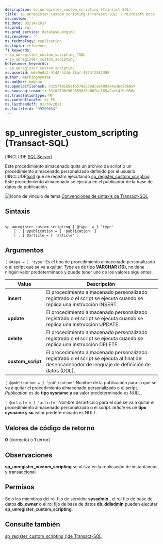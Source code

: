 ```yaml
---
description: sp_unregister_custom_scripting (Transact-SQL)
title: sp_unregister_custom_scripting (Transact-SQL) | Microsoft Docs
ms.custom: ''
ms.date: 03/14/2017
ms.prod: sql
ms.prod_service: database-engine
ms.reviewer: ''
ms.technology: replication
ms.topic: reference
f1_keywords:
- sp_unregister_custom_scripting_TSQL
- sp_unregister_custom_scripting
helpviewer_keywords:
- sp_unregister_custom_scripting
ms.assetid: b6e9e0d2-9144-434d-88af-4874f2582399
author: markingmyname
ms.author: maghan
ms.openlocfilehash: 7dc5ff01b5dfb5742233dce8f89384edbc9db957
ms.sourcegitcommit: 33f0f190f962059826e002be165a2bef4f9e350c
ms.translationtype: MT
ms.contentlocale: es-ES
ms.lasthandoff: 01/30/2021
ms.locfileid: "99209664"
---
```

# <a name="sp_unregister_custom_scripting-transact-sql"></a>sp_unregister_custom_scripting (Transact-SQL)
[!INCLUDE [SQL Server](../../includes/applies-to-version/sqlserver.md)]

  Este procedimiento almacenado quita un archivo de script o un procedimiento almacenado personalizado definido por el usuario [!INCLUDE[tsql](../../includes/tsql-md.md)] que se registró ejecutando [sp_register_custom_scripting](../../relational-databases/system-stored-procedures/sp-register-custom-scripting-transact-sql.md). Este procedimiento almacenado se ejecuta en el publicador de la base de datos de publicación.  
  
 ![Icono de vínculo de tema](../../database-engine/configure-windows/media/topic-link.gif "Icono de vínculo de tema") [Convenciones de sintaxis de Transact-SQL](../../t-sql/language-elements/transact-sql-syntax-conventions-transact-sql.md)  
  
## <a name="syntax"></a>Sintaxis  
  
```  
  
sp_unregister_custom_scripting [ @type  = ] 'type'  
    [ , [ @publication = ] 'publication' ]  
    [ , [ @article = ] 'article' ]  
```  
  
## <a name="arguments"></a>Argumentos  
`[ @type = ] 'type'` Es el tipo de procedimiento almacenado personalizado o el script que se va a quitar. *Type* es de tipo **VARCHAR (16)**, no tiene ningún valor predeterminado y puede tener uno de los valores siguientes.  
  
|Value|Descripción|  
|-----------|-----------------|  
|**insert**|El procedimiento almacenado personalizado registrado o el script se ejecuta cuando se replica una instrucción INSERT.|  
|**update**|El procedimiento almacenado personalizado registrado o el script se ejecuta cuando se replica una instrucción UPDATE.|  
|**delete**|El procedimiento almacenado personalizado registrado o el script se ejecuta cuando se replica una instrucción DELETE.|  
|**custom_script**|El procedimiento almacenado personalizado registrado o el script se ejecuta al final del desencadenador de lenguaje de definición de datos (DDL).|  
  
`[ @publication = ] 'publication'` Nombre de la publicación para la que se va a quitar el procedimiento almacenado personalizado o el script. *Publication* es de **tipo sysname y su** valor predeterminado es NULL.  
  
`[ @article = ] 'article'` Nombre del artículo para el que se va a quitar el procedimiento almacenado personalizado o el script. *article* es de **tipo sysname y su** valor predeterminado es NULL.  
  
## <a name="return-code-values"></a>Valores de código de retorno  
 **0** (correcto) o **1** (error)  
  
## <a name="remarks"></a>Observaciones  
 **sp_unregister_custom_scripting** se utiliza en la replicación de instantáneas y transaccional.  
  
## <a name="permissions"></a>Permisos  
 Solo los miembros del rol fijo de servidor **sysadmin** , el rol fijo de base de datos **db_owner** o el rol fijo de base de datos **db_ddladmin** pueden ejecutar **sp_unregister_custom_scripting**.  
  
## <a name="see-also"></a>Consulte también  
 [sp_register_custom_scripting &#40;&#41;de Transact-SQL ](../../relational-databases/system-stored-procedures/sp-register-custom-scripting-transact-sql.md)  
  
  
